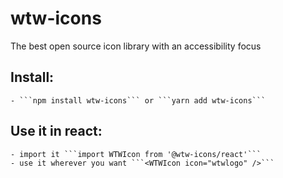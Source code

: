 # wtw-icons
The best open source icon library with an accessibility focus 

## Install:
    - ```npm install wtw-icons``` or ```yarn add wtw-icons```

## Use it in react:
    - import it ```import WTWIcon from '@wtw-icons/react'```
    - use it wherever you want ```<WTWIcon icon="wtwlogo" />```
